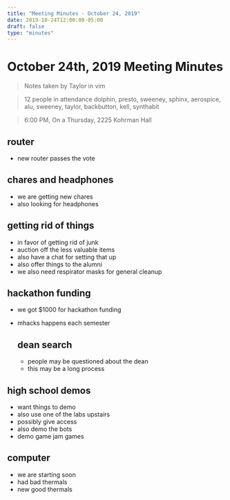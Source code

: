 ```yaml
---
title: "Meeting Minutes - October 24, 2019"
date: 2019-10-24T12:00:00-05:00
draft: false
type: "minutes"
---
```


# October 24th, 2019 Meeting Minutes
> Notes taken by Taylor in vim

> 12 people in attendance dolphin, presto, sweeney, sphinx, aerospice, alu, sweeney, taylor, backbutton, kell, synthabit

> 6:00 PM, On a Thursday, 2225 Kohrman Hall

## router
* new router  passes the vote  

## chares and headphones
* we are getting new chares
* also looking for headphones

## getting rid of things
* in favor of getting rid of junk
* auction off the less valuable items
* also have a chat for setting that up
* also offer things to the alumni
* we also need respirator masks for general cleanup

## hackathon funding
* we got $1000 for hackathon funding
* mhacks happens each semester
  
  ## dean search
  * people may be questioned about the dean
  * this may be a long process

## high school demos
* want things to demo 
* also use one of the labs upstairs
* possibly give access 
* also demo the bots
* demo game jam games

## computer
* we are starting soon
* had bad thermals 
* new good thermals


